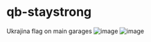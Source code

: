 # qb-staystrong
Ukrajina flag on main garages
![image](https://user-images.githubusercontent.com/70021784/156433719-d4a5e7a3-250a-4e31-a3d6-3b7d8a8f10ec.png)
![image](https://user-images.githubusercontent.com/70021784/156433796-e990ecb7-c42a-48f7-876c-bea1aef7517e.png)
